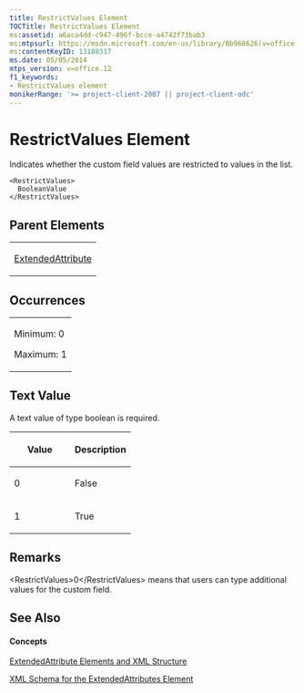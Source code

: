 ```yaml
---
title: RestrictValues Element
TOCTitle: RestrictValues Element
ms:assetid: a6aca4dd-c947-496f-bcce-a4742f73bab3
ms:mtpsurl: https://msdn.microsoft.com/en-us/library/Bb968626(v=office.12)
ms:contentKeyID: 13188317
ms.date: 05/05/2014
mtps_version: v=office.12
f1_keywords:
- RestrictValues element
monikerRange: '>= project-client-2007 || project-client-odc'
---
```


# RestrictValues Element




Indicates whether the custom field values are restricted to values in the list.

    <RestrictValues>
      BooleanValue
    </RestrictValues>

## Parent Elements

<table>
<colgroup>
<col style="width: 100%" />
</colgroup>
<tbody>
<tr class="odd">
<td><p><a href="bb968669(v=office.12).md">ExtendedAttribute</a></p></td>
</tr>
</tbody>
</table>

## Occurrences

<table>
<colgroup>
<col style="width: 100%" />
</colgroup>
<tbody>
<tr class="odd">
<td><p>Minimum: 0</p>
<p>Maximum: 1</p></td>
</tr>
</tbody>
</table>

## Text Value

A text value of type boolean is required.

<table>
<colgroup>
<col style="width: 50%" />
<col style="width: 50%" />
</colgroup>
<thead>
<tr class="header">
<th><p>Value</p></th>
<th><p>Description</p></th>
</tr>
</thead>
<tbody>
<tr class="odd">
<td><p>0</p></td>
<td><p>False</p></td>
</tr>
<tr class="even">
<td><p>1</p></td>
<td><p>True</p></td>
</tr>
</tbody>
</table>

## Remarks

\<RestrictValues\>0\</RestrictValues\> means that users can type additional values for the custom field.

## See Also

#### Concepts

[ExtendedAttribute Elements and XML Structure](extendedattribute-elements-and-xml-structure.md)

[XML Schema for the ExtendedAttributes Element](xml-schema-for-the-extendedattributes-element.md)

